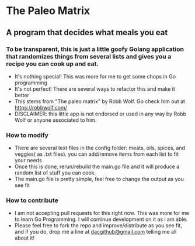 # The Paleo Matrix 
## A program that decides what meals you eat

### To be transparent, this is just a little goofy Golang application that randomizes things from several lists and gives you a recipe you can cook up and eat.
- It's nothing special! This was more for me to get some chops in Go programming
- It's not perfect! There are several ways to refactor this and make it better
- This stems from "The paleo matrix" by Robb Wolf. Go check him out at https://robbwolf.com/
- DISCLAIMER: this little app is not endorsed or used in any way by Robb Wolf or anyone associated to him. 

### How to modify
 - There are several text files in the config folder: meats, oils, spices, and veggies( as .txt files). you can add/remove items from each list to fit your needs
 - Once this is done, rerun/rebuild the main.go file and it will produce a random list of stuff you can cook. 
 - The main.go file is pretty simple, feel free to change the output as you see fit

### How to contribute
 - I am not accepting pull requests for this right now. This was more for me to learn Go Programming. I will continue development on it as i am able.
 - Please feel free to fork the repo and improve/distribute as you see fit, and if you do, drop me a line at dacgithub@gmail.com telling me all about it!
